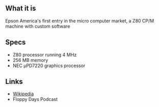 ## What it is
Epson America's first entry in the micro computer market, a Z80 CP/M machine with custom software

## Specs
- Z80 processor running 4 MHz
- 256 MB memory
- NEC µPD7220 graphics processor

## Links
- [Wikipedia](https://en.wikipedia.org/wiki/Epson_QX-10)
- Floppy Days Podcast

